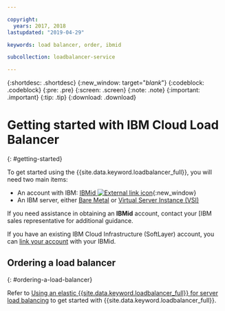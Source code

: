 ```yaml
---

copyright:
  years: 2017, 2018
lastupdated: "2019-04-29"

keywords: load balancer, order, ibmid

subcollection: loadbalancer-service

---
```


{:shortdesc: .shortdesc}
{:new_window: target="_blank_"}
{:codeblock: .codeblock}
{:pre: .pre}
{:screen: .screen}
{:note: .note}
{:important: .important}
{:tip: .tip}
{:download: .download}


# Getting started with IBM Cloud Load Balancer
{: #getting-started}

To get started using the {{site.data.keyword.loadbalancer_full}}, you will need two main items:

* An account with IBM: [IBMid ![External link icon](../../icons/launch-glyph.svg "External link icon")](https://www.ibm.com/account/us-en/signup/register.html){:new_window}
* An IBM server, either [Bare Metal](/docs/bare-metal?topic=bare-metal-getting-started) or [Virtual Server Instance (VSI)](/docs/vsi)

If you need assistance in obtaining an **IBMid** account, contact your [IBM sales representative for additional guidance.

If you have an existing IBM Cloud Infrastructure (SoftLayer) account, you can [link your account](/docs/account?topic=account-unifyingaccounts) with your IBMid.

## Ordering a load balancer
{: #ordering-a-load-balancer}

Refer to [Using an elastic {{site.data.keyword.loadbalancer_full}} for  server load balancing](/docs/loadbalancer-service?topic=loadbalancer-service-creating-and-using-an-ibm-cloud-load-balancer-for-elastic-server-load-balancing) to get started with {{site.data.keyword.loadbalancer_full}}.
